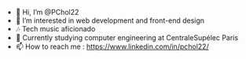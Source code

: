 - 👋 Hi, I’m @PChol22
- 👀 I’m interested in web development and front-end design
- 🎶 Tech music aficionado
- 🌱 Currently studying computer engineering at CentraleSupélec Paris
- 📫 How to reach me : https://www.linkedin.com/in/pchol22/
